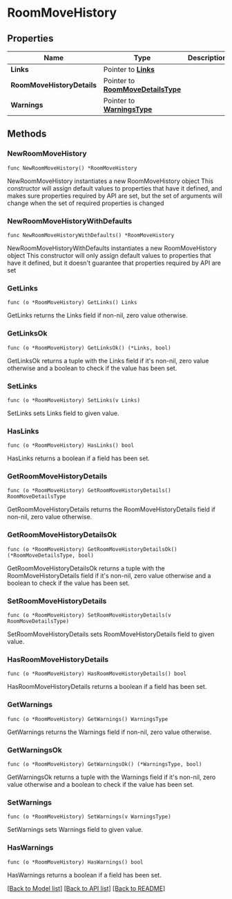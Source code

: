 # RoomMoveHistory

## Properties

Name | Type | Description | Notes
------------ | ------------- | ------------- | -------------
**Links** | Pointer to [**Links**](Links.md) |  | [optional] 
**RoomMoveHistoryDetails** | Pointer to [**RoomMoveDetailsType**](RoomMoveDetailsType.md) |  | [optional] 
**Warnings** | Pointer to [**WarningsType**](WarningsType.md) |  | [optional] 

## Methods

### NewRoomMoveHistory

`func NewRoomMoveHistory() *RoomMoveHistory`

NewRoomMoveHistory instantiates a new RoomMoveHistory object
This constructor will assign default values to properties that have it defined,
and makes sure properties required by API are set, but the set of arguments
will change when the set of required properties is changed

### NewRoomMoveHistoryWithDefaults

`func NewRoomMoveHistoryWithDefaults() *RoomMoveHistory`

NewRoomMoveHistoryWithDefaults instantiates a new RoomMoveHistory object
This constructor will only assign default values to properties that have it defined,
but it doesn't guarantee that properties required by API are set

### GetLinks

`func (o *RoomMoveHistory) GetLinks() Links`

GetLinks returns the Links field if non-nil, zero value otherwise.

### GetLinksOk

`func (o *RoomMoveHistory) GetLinksOk() (*Links, bool)`

GetLinksOk returns a tuple with the Links field if it's non-nil, zero value otherwise
and a boolean to check if the value has been set.

### SetLinks

`func (o *RoomMoveHistory) SetLinks(v Links)`

SetLinks sets Links field to given value.

### HasLinks

`func (o *RoomMoveHistory) HasLinks() bool`

HasLinks returns a boolean if a field has been set.

### GetRoomMoveHistoryDetails

`func (o *RoomMoveHistory) GetRoomMoveHistoryDetails() RoomMoveDetailsType`

GetRoomMoveHistoryDetails returns the RoomMoveHistoryDetails field if non-nil, zero value otherwise.

### GetRoomMoveHistoryDetailsOk

`func (o *RoomMoveHistory) GetRoomMoveHistoryDetailsOk() (*RoomMoveDetailsType, bool)`

GetRoomMoveHistoryDetailsOk returns a tuple with the RoomMoveHistoryDetails field if it's non-nil, zero value otherwise
and a boolean to check if the value has been set.

### SetRoomMoveHistoryDetails

`func (o *RoomMoveHistory) SetRoomMoveHistoryDetails(v RoomMoveDetailsType)`

SetRoomMoveHistoryDetails sets RoomMoveHistoryDetails field to given value.

### HasRoomMoveHistoryDetails

`func (o *RoomMoveHistory) HasRoomMoveHistoryDetails() bool`

HasRoomMoveHistoryDetails returns a boolean if a field has been set.

### GetWarnings

`func (o *RoomMoveHistory) GetWarnings() WarningsType`

GetWarnings returns the Warnings field if non-nil, zero value otherwise.

### GetWarningsOk

`func (o *RoomMoveHistory) GetWarningsOk() (*WarningsType, bool)`

GetWarningsOk returns a tuple with the Warnings field if it's non-nil, zero value otherwise
and a boolean to check if the value has been set.

### SetWarnings

`func (o *RoomMoveHistory) SetWarnings(v WarningsType)`

SetWarnings sets Warnings field to given value.

### HasWarnings

`func (o *RoomMoveHistory) HasWarnings() bool`

HasWarnings returns a boolean if a field has been set.


[[Back to Model list]](../README.md#documentation-for-models) [[Back to API list]](../README.md#documentation-for-api-endpoints) [[Back to README]](../README.md)


